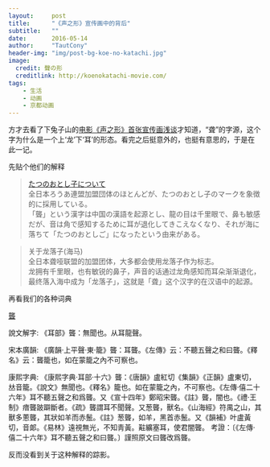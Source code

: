 ```yaml
---
layout:     post
title:      "《声之形》宣传画中的背后"
subtitle:   ""
date:       2016-05-14
author:     "TautCony"
header-img: "img/post-bg-koe-no-katachi.jpg"
image:
  credit: 聲の形
  creditlink: http://koenokatachi-movie.com/
tags:
    - 生活
    - 动画
    - 京都动画
---
```


方才去看了下兔子山的[电影《声之形》首张宣传画浅谈](https://site.douban.com/211330/widget/notes/190597056/note/550509861/)才知道，“聋”的字源，这个字为什么是一个上‘龙’下‘耳’的形态。看完之后挺意外的，也挺有意思的，于是在此一记。

先贴个他们的解释

>[たつのおとし子について](http://www.e-switch.jp/sz-deaf/symbol.html)<br>
全日本ろうあ連盟加盟団体のほとんどが、たつのおとし子のマークを象徴的に採用している。<br>
「聾」という漢字は中国の漢語を起源とし、龍の目は千里眼で、鼻も敏感だが、音は角で感知するために耳が退化してきこえなくなり、それが海に落ちて「たつのおとしご」になったという由来がある。


>关于龙落子(海马)<br>
全日本聋哑联盟的加盟团体，大多都会使用龙落子作为标志。<br>
龙拥有千里眼，也有敏锐的鼻子，声音的话通过龙角感知而耳朵渐渐退化，最终落入海中成为「龙落子」，这就是「聋」这个汉字的在汉语中的起源。

再看我们的各种词典

[聾](http://ctext.org/dictionary.pl?if=gb&char=%E8%81%BE)

說文解字:	《耳部》聾：無聞也。从耳龍聲。

宋本廣韻:	《廣韻·上平聲·東·籠》聾：耳聾。《左傳》云：不聽五聲之和曰聾。《釋名》云：聾籠也，如在蒙籠之內不可察也。

康熙字典:	《康熙字典·耳部·十六》聾：《唐韻》盧紅切《集韻》《正韻》盧東切，𠀤音籠。《說文》無聞也。《釋名》籠也。如在蒙籠之內，不可察也。《左傳·僖二十六年》耳不聽五聲之和爲聾。又《宣十四年》鄭昭宋聾。《註》聾，闇也。《禮·王制》瘖聾跛躃斷者。《疏》聾謂耳不聞聲。又葱聾，獸名。《山海經》符禺之山，其獸多蔥聾，其狀如羊而赤鬛。《註》葱聾，如羊，黑首赤鬛。又《韻補》叶盧黃切，音郞。《易林》遠視無光，不知靑黃。黈纊塞耳，使君闇聾。
考證：〔《左傳·僖二十六年》耳不聽五聲之和曰聾。〕謹照原文曰聾改爲聾。

反而没看到关于这种解释的踪影。

